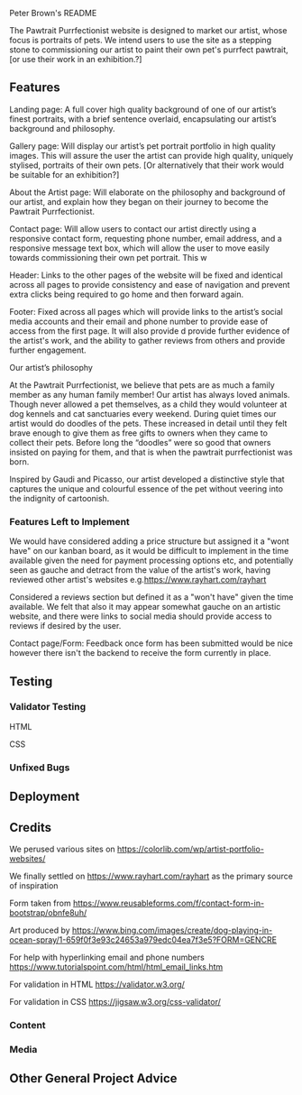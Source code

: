 Peter Brown's README

The Pawtrait Purrfectionist website is designed to market our artist, whose focus is portraits of pets. We intend users to use the site as a stepping stone to commissioning our artist to paint their own pet's purrfect pawtrait, [or use their work in an exhibition.?]

## Features 

Landing page: A full cover high quality background  of one of our artist’s finest portraits, with a brief sentence overlaid, encapsulating our artist’s background and philosophy.

Gallery page: Will display our artist’s pet portrait portfolio in high quality images. This will assure the user the artist can provide high quality, uniquely stylised, portraits of their own pets. [Or alternatively that their work would be suitable for an exhibition?] 

About the Artist page: Will elaborate on the philosophy and background of our artist, and explain how they began on their journey to become the Pawtrait Purrfectionist.

Contact page: Will allow users to contact our artist directly using a responsive contact form, requesting phone number, email address, and a responsive message text box, which will allow the user to move easily towards commissioning their own pet portrait. This w

Header: Links to the other pages of the website will be fixed and identical across all pages to provide consistency and ease of navigation and prevent extra clicks being required to go home and then forward again.

 Footer: Fixed across all pages which will provide links to the artist’s social media accounts and their email and phone number to provide ease of access from the first page. It will also provide d provide further evidence of the artist's work, and the ability to gather reviews from others and provide further engagement.


Our artist’s philosophy

At the Pawtrait Purrfectionist, we believe that pets are as much a family member as any human family member! Our artist has always loved animals. Though never allowed a pet themselves, as a child they would volunteer at dog kennels and cat sanctuaries every weekend. During quiet times our artist would do doodles of the pets. These increased in detail until they felt brave enough to give them as free gifts to owners when they came to collect their pets.  Before long the “doodles” were so good that owners insisted on paying for them, and that is when the pawtrait purrfectionist was born.

Inspired by Gaudi and Picasso, our artist developed a distinctive style that captures the unique and colourful essence of the pet without veering into the indignity of cartoonish.


### Features Left to Implement

We would have considered adding a price structure but assigned it a "wont have" on our kanban board, as it would be difficult to implement in the time available given the need for payment processing options etc, and potentially seen as gauche and detract from the value of the artist's work, having reviewed other artist's websites e.g.https://www.rayhart.com/rayhart

Considered a reviews section but defined it as a "won't have" given the time available. We felt that also it may appear somewhat gauche on an artistic website, and there were links to social media should provide access to reviews if desired by the user.

Contact page/Form: Feedback once form has been submitted would be nice however there isn't the backend to receive the form currently in place.

## Testing 




### Validator Testing 


HTML
  

CSS
  

### Unfixed Bugs



## Deployment



## Credits 

We perused various sites on https://colorlib.com/wp/artist-portfolio-websites/

We finally settled on https://www.rayhart.com/rayhart as the primary source of inspiration

Form taken from https://www.reusableforms.com/f/contact-form-in-bootstrap/obnfe8uh/

Art produced by https://www.bing.com/images/create/dog-playing-in-ocean-spray/1-659f0f3e93c24653a979edc04ea7f3e5?FORM=GENCRE

For help with hyperlinking email and phone numbers https://www.tutorialspoint.com/html/html_email_links.htm

For validation in HTML https://validator.w3.org/

For validation in CSS https://jigsaw.w3.org/css-validator/

### Content 



### Media



## Other General Project Advice